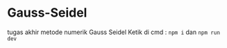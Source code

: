 # Gauss-Seidel
tugas akhir metode numerik Gauss Seidel
Ketik di cmd  :
```npm i```
dan
```npm run dev```
